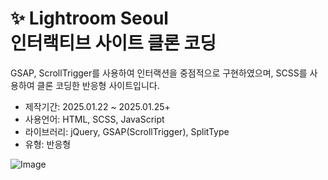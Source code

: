 # ✨ Lightroom Seoul <br>인터랙티브 사이트 클론 코딩

GSAP, ScrollTrigger를 사용하여 인터랙션을 중점적으로 구현하였으며, SCSS를 사용하여 클론 코딩한 반응형 사이트입니다.

- 제작기간: 2025.01.22 ~ 2025.01.25+
- 사용언어: HTML, SCSS, JavaScript
- 라이브러리: jQuery, GSAP(ScrollTrigger), SplitType
- 유형: 반응형

![Image](https://github.com/user-attachments/assets/c476d835-8d44-47eb-8ae7-0d0ab6948029)
